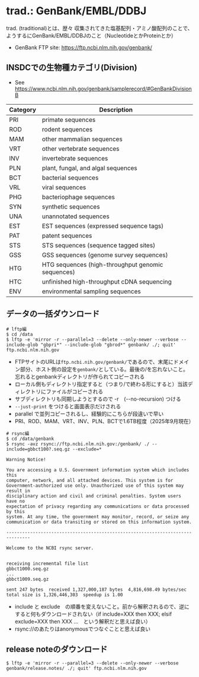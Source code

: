 # trad.: GenBank/EMBL/DDBJ

trad. (traditional)とは、歴々 収集されてきた塩基配列・アミノ酸配列のことで、ようするにGenBank/EMBL/DDBJのこと（NucleotideとかProteinとか）

- GenBank FTP site: https://ftp.ncbi.nlm.nih.gov/genbank/


## INSDCでの生物種カテゴリ(Division)
- See https://www.ncbi.nlm.nih.gov/genbank/samplerecord/#GenBankDivisionB

| Category | Description |
|---|---|
| PRI | primate sequences |
| ROD | rodent sequences |
| MAM | other mammalian sequences |
| VRT | other vertebrate sequences |
| INV | invertebrate sequences |
| PLN | plant, fungal, and algal sequences |
| BCT | bacterial sequences |
| VRL | viral sequences |
| PHG | bacteriophage sequences |
| SYN | synthetic sequences |
| UNA | unannotated sequences |
| EST | EST sequences (expressed sequence tags) |
| PAT | patent sequences |
| STS | STS sequences (sequence tagged sites) |
| GSS | GSS sequences (genome survey sequences) |
| HTG | HTG sequences (high-throughput genomic sequences) |
| HTC | unfinished high-throughput cDNA sequencing |
| ENV | environmental sampling sequences |

## データの一括ダウンロード
```
# lftp編
$ cd /data
$ lftp -e 'mirror -r --parallel=3 --delete --only-newer --verbose --include-glob "gbpri*" --include-glob "gbrod*" genbank/ ./; quit' ftp.ncbi.nlm.nih.gov
```
- FTPサイトのURLは`ftp.ncbi.nih.gov/genbank/`であるので、末尾にドメイン部分、ホスト側の設定を`genbank/`としている。最後の/を忘れないこと。忘れるとgenbankディレクトリが作られてコピーされる
- ローカル側もディレクトリ指定すると（つまり/で終わる形にすると）当該ディレクトリにファイルがコピーされる
- サブディレクトリも同期しようとするので -r　(--no-recursion) つける
- `--just-print` をつけると画面表示だけされる
- parallel で並列コピーされるし、経験的にこちらが段違いで早い
- PRI、ROD、MAM、VRT、INV、PLN、BCTで1.6TB程度（2025年9月現在）


```
# rsync編
$ cd /data/genbank
$ rsync -avz rsync://ftp.ncbi.nlm.nih.gov:/genbank/ ./ --include=gbbct100?.seq.gz --exclude=*

Warning Notice!

You are accessing a U.S. Government information system which includes this
computer, network, and all attached devices. This system is for
Government-authorized use only. Unauthorized use of this system may result in
disciplinary action and civil and criminal penalties. System users have no
expectation of privacy regarding any communications or data processed by this
system. At any time, the government may monitor, record, or seize any
communication or data transiting or stored on this information system.

-------------------------------------------------------------------------------

Welcome to the NCBI rsync server.


receiving incremental file list
gbbct1000.seq.gz
...
gbbct1009.seq.gz

sent 247 bytes  received 1,327,000,187 bytes  4,816,698.49 bytes/sec
total size is 1,326,446,303  speedup is 1.00
```
- include と exclude　の順番を変えないこと。前から解釈されるので、逆にすると何もダウンロードされない（if include=XXX then XXX; elsif exclude=XXX then XXX ...　という解釈だと思えば良い）
- rsync://のあたりはanonymousでつなぐことと思えば良い


## release noteのダウンロード

```
$ lftp -e 'mirror -r --parallel=3 --delete --only-newer --verbose genbank/release.notes/ ./; quit' ftp.ncbi.nlm.nih.gov
```
